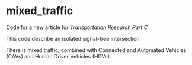 # mixed_traffic

Code for a new article for _Transportation Research Part C_

This code describe an isolated signal-free intersection.

There is mixed traffic, combined with Connected and Automated Vehicles (CAVs) 
and Human Driver Vehicles (HDVs).


